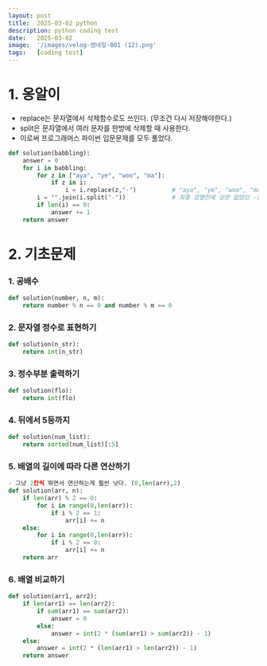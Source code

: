 ```yaml
---
layout: post
title:  2025-03-02 python
description: python coding test
date:   2025-03-02 
image:  '/images/velog-썸네일-001 (12).png'
tags:   [coding test]
---
```

# 1. 옹알이
- replace는 문자열에서 삭제함수로도 쓰인다. (무조건 다시 저장해야한다.)
- split은 문자열에서 여러 문자를 한방에 삭제할 때 사용한다.
- 이로써 프로그래머스 파이썬 입문문제를 모두 풀었다.
```python
def solution(babbling):
    answer = 0
    for i in babbling:
        for z in ["aya", "ye", "woo", "ma"]:
            if z in i:
                i = i.replace(z,"-")          # "aya", "ye", "woo", "ma" 가 포함된 글자를 -로 치환
        i = "".join(i.split("-"))             # 최종 검열전에 상관 없었던 -를 삭제
        if len(i) == 0:
            answer += 1
    return answer
```

# 2. 기초문제
### 1. 공배수
```python
def solution(number, n, m):   
    return number % n == 0 and number % m == 0
```

### 2. 문자열 정수로 표현하기
```python
def solution(n_str):
    return int(n_str)
```

### 3. 정수부분 출력하기
```python
def solution(flo):
    return int(flo)
```

### 4. 뒤에서 5등까지
```python
def solution(num_list):
    return sorted(num_list)[:5]
```

### 5. 배열의 길이에 따라 다른 연산하기
```python
- 그냥 2칸씩 뛰면서 연산하는게 훨씬 낫다. (0,len(arr),2)
def solution(arr, n):
    if len(arr) % 2 == 0:
        for i in range(0,len(arr)):
            if i % 2 == 1:
                arr[i] += n
    else:
        for i in range(0,len(arr)):
            if i % 2 == 0:
                arr[i] += n
    return arr
```

### 6. 배열 비교하기
```python
def solution(arr1, arr2):
    if len(arr1) == len(arr2):
        if sum(arr1) == sum(arr2):
            answer = 0
        else:
            answer = int(2 * (sum(arr1) > sum(arr2)) - 1)
    else:
        answer = int(2 * (len(arr1) > len(arr2)) - 1)     
    return answer
```